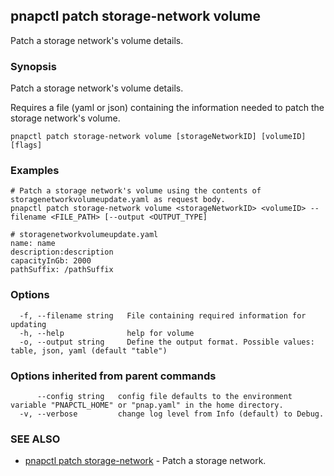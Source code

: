 ## pnapctl patch storage-network volume

Patch a storage network's volume details.

### Synopsis

Patch a storage network's volume details.
	
Requires a file (yaml or json) containing the information needed to patch the storage network's volume.

```
pnapctl patch storage-network volume [storageNetworkID] [volumeID] [flags]
```

### Examples

```
# Patch a storage network's volume using the contents of storagenetworkvolumeupdate.yaml as request body.
pnapctl patch storage-network volume <storageNetworkID> <volumeID> --filename <FILE_PATH> [--output <OUTPUT_TYPE]

# storagenetworkvolumeupdate.yaml
name: name
description:description
capacityInGb: 2000
pathSuffix: /pathSuffix
```

### Options

```
  -f, --filename string   File containing required information for updating
  -h, --help              help for volume
  -o, --output string     Define the output format. Possible values: table, json, yaml (default "table")
```

### Options inherited from parent commands

```
      --config string   config file defaults to the environment variable "PNAPCTL_HOME" or "pnap.yaml" in the home directory.
  -v, --verbose         change log level from Info (default) to Debug.
```

### SEE ALSO

* [pnapctl patch storage-network](pnapctl_patch_storage-network.md)	 - Patch a storage network.

